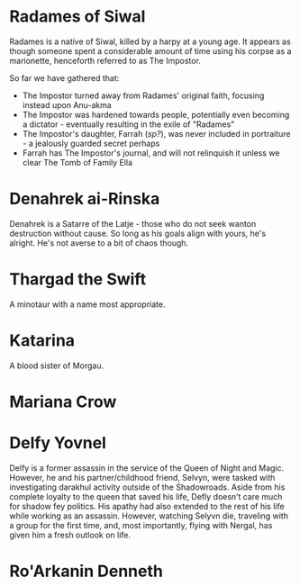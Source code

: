 # Radames of Siwal

Radames is a native of Siwal, killed by a harpy at a young age. It appears as though someone spent a considerable amount of time using his corpse as a marionette, henceforth referred to as The Impostor.

So far we have gathered that:
  
  - The Impostor turned away from Radames' original faith, focusing instead upon Anu-akma
  - The Impostor was hardened towards people, potentially even becoming a dictator - eventually resulting in the exile of "Radames"
  - The Impostor's daughter, Farrah (_sp?_), was never included in portraiture - a jealously guarded secret perhaps
  - Farrah has The Impostor's journal, and will not relinquish it unless we clear The Tomb of Family Ella

# Denahrek ai-Rinska

Denahrek is a Satarre of the Latje - those who do not seek wanton destruction without cause. So long as his goals align with yours, he's alright. He's not averse to a bit of chaos though.

# Thargad the Swift

A minotaur with a name most appropriate.

# Katarina

A blood sister of Morgau.

# Mariana Crow

# Delfy Yovnel

Delfy is a former assassin in the service of the Queen of Night and Magic. However, he and his partner/childhood friend, Selvyn, were tasked with investigating darakhul activity outside of the Shadowroads. Aside from his complete loyalty to the queen that saved his life, Defly doesn’t care much for shadow fey politics.  His apathy had also extended to the rest of his life while working as an assassin. However, watching Selyvn die, traveling with a group for the first time, and, most importantly, flying with Nergal, has given him a fresh outlook on life.

# Ro'Arkanin Denneth

